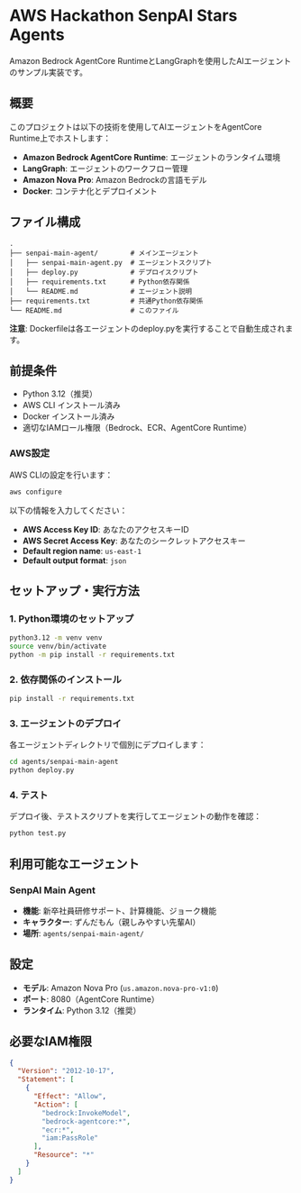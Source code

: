 # AWS Hackathon SenpAI Stars Agents
Amazon Bedrock AgentCore RuntimeとLangGraphを使用したAIエージェントのサンプル実装です。

## 概要
このプロジェクトは以下の技術を使用してAIエージェントをAgentCore Runtime上でホストします：
- **Amazon Bedrock AgentCore Runtime**: エージェントのランタイム環境
- **LangGraph**: エージェントのワークフロー管理
- **Amazon Nova Pro**: Amazon Bedrockの言語モデル
- **Docker**: コンテナ化とデプロイメント

## ファイル構成
```
.
├── senpai-main-agent/        # メインエージェント
│   ├── senpai-main-agent.py  # エージェントスクリプト
│   ├── deploy.py             # デプロイスクリプト
│   ├── requirements.txt      # Python依存関係
│   └── README.md             # エージェント説明
├── requirements.txt          # 共通Python依存関係
└── README.md                 # このファイル
```

**注意**: Dockerfileは各エージェントのdeploy.pyを実行することで自動生成されます。

## 前提条件
- Python 3.12（推奨）
- AWS CLI インストール済み
- Docker インストール済み
- 適切なIAMロール権限（Bedrock、ECR、AgentCore Runtime）

### AWS設定

AWS CLIの設定を行います：

```bash
aws configure
```

以下の情報を入力してください：
- **AWS Access Key ID**: あなたのアクセスキーID
- **AWS Secret Access Key**: あなたのシークレットアクセスキー
- **Default region name**: `us-east-1`
- **Default output format**: `json`

## セットアップ・実行方法

### 1. Python環境のセットアップ

```bash
python3.12 -m venv venv
source venv/bin/activate
python -m pip install -r requirements.txt
```

### 2. 依存関係のインストール

```bash
pip install -r requirements.txt
```

### 3. エージェントのデプロイ

各エージェントディレクトリで個別にデプロイします：

```bash
cd agents/senpai-main-agent
python deploy.py
```

### 4. テスト

デプロイ後、テストスクリプトを実行してエージェントの動作を確認：

```bash
python test.py
```

## 利用可能なエージェント

### SenpAI Main Agent
- **機能**: 新卒社員研修サポート、計算機能、ジョーク機能
- **キャラクター**: ずんだもん（親しみやすい先輩AI）
- **場所**: `agents/senpai-main-agent/`

## 設定

- **モデル**: Amazon Nova Pro (`us.amazon.nova-pro-v1:0`)
- **ポート**: 8080（AgentCore Runtime）
- **ランタイム**: Python 3.12（推奨）

## 必要なIAM権限

```json
{
  "Version": "2012-10-17",
  "Statement": [
    {
      "Effect": "Allow",
      "Action": [
        "bedrock:InvokeModel",
        "bedrock-agentcore:*",
        "ecr:*",
        "iam:PassRole"
      ],
      "Resource": "*"
    }
  ]
}
```
